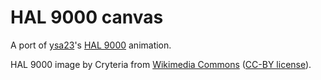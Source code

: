 HAL 9000 canvas
===============

A <canvas> port of [ysa23](http://github.com/ysa23)'s [HAL 9000](http://github.com/ysa23/hal9000) animation.

HAL 9000 image by Cryteria from [Wikimedia Commons](http://en.wikipedia.org/wiki/File:HAL9000.svg) ([CC-BY license](http://creativecommons.org/licenses/by/3.0/deed.en)).